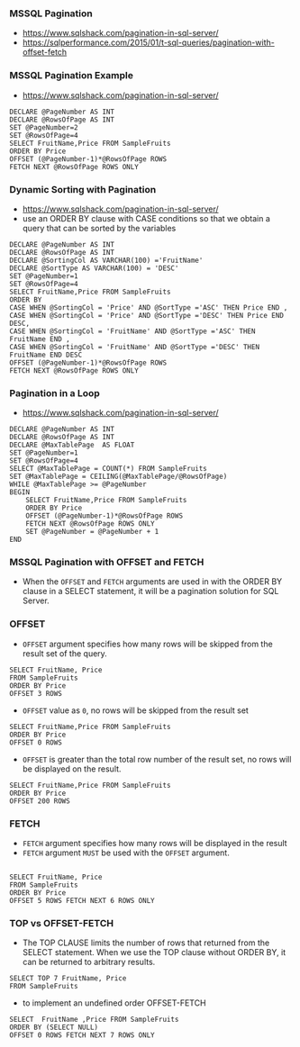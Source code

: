 ### MSSQL Pagination

- https://www.sqlshack.com/pagination-in-sql-server/
- https://sqlperformance.com/2015/01/t-sql-queries/pagination-with-offset-fetch

### MSSQL Pagination Example

- https://www.sqlshack.com/pagination-in-sql-server/

```
DECLARE @PageNumber AS INT
DECLARE @RowsOfPage AS INT
SET @PageNumber=2
SET @RowsOfPage=4
SELECT FruitName,Price FROM SampleFruits
ORDER BY Price
OFFSET (@PageNumber-1)*@RowsOfPage ROWS
FETCH NEXT @RowsOfPage ROWS ONLY
```

### Dynamic Sorting with Pagination

- https://www.sqlshack.com/pagination-in-sql-server/
- use an ORDER BY clause with CASE conditions so that we obtain a query that can be sorted by the variables

```
DECLARE @PageNumber AS INT
DECLARE @RowsOfPage AS INT
DECLARE @SortingCol AS VARCHAR(100) ='FruitName'
DECLARE @SortType AS VARCHAR(100) = 'DESC'
SET @PageNumber=1
SET @RowsOfPage=4
SELECT FruitName,Price FROM SampleFruits
ORDER BY
CASE WHEN @SortingCol = 'Price' AND @SortType ='ASC' THEN Price END ,
CASE WHEN @SortingCol = 'Price' AND @SortType ='DESC' THEN Price END DESC,
CASE WHEN @SortingCol = 'FruitName' AND @SortType ='ASC' THEN FruitName END ,
CASE WHEN @SortingCol = 'FruitName' AND @SortType ='DESC' THEN FruitName END DESC
OFFSET (@PageNumber-1)*@RowsOfPage ROWS
FETCH NEXT @RowsOfPage ROWS ONLY
```

### Pagination in a Loop

- https://www.sqlshack.com/pagination-in-sql-server/

```
DECLARE @PageNumber AS INT
DECLARE @RowsOfPage AS INT
DECLARE @MaxTablePage  AS FLOAT
SET @PageNumber=1
SET @RowsOfPage=4
SELECT @MaxTablePage = COUNT(*) FROM SampleFruits
SET @MaxTablePage = CEILING(@MaxTablePage/@RowsOfPage)
WHILE @MaxTablePage >= @PageNumber
BEGIN
    SELECT FruitName,Price FROM SampleFruits
    ORDER BY Price
    OFFSET (@PageNumber-1)*@RowsOfPage ROWS
    FETCH NEXT @RowsOfPage ROWS ONLY
    SET @PageNumber = @PageNumber + 1
END
```

### MSSQL Pagination with OFFSET and FETCH

- When the `OFFSET` and `FETCH` arguments are used in with the ORDER BY clause in a SELECT statement, it will be a pagination solution for SQL Server.

### OFFSET

- `OFFSET` argument specifies how many rows will be skipped from the result set of the query.

```
SELECT FruitName, Price
FROM SampleFruits
ORDER BY Price
OFFSET 3 ROWS
```

- `OFFSET` value as `0`, no rows will be skipped from the result set

```
SELECT FruitName,Price FROM SampleFruits
ORDER BY Price
OFFSET 0 ROWS
```

- `OFFSET` is greater than the total row number of the result set, no rows will be displayed on the result.

```
SELECT FruitName,Price FROM SampleFruits
ORDER BY Price
OFFSET 200 ROWS
```

### FETCH

- `FETCH` argument specifies how many rows will be displayed in the result
- `FETCH` argument `MUST` be used with the `OFFSET` argument.

```

SELECT FruitName, Price
FROM SampleFruits
ORDER BY Price
OFFSET 5 ROWS FETCH NEXT 6 ROWS ONLY
```

### TOP vs OFFSET-FETCH

- The TOP CLAUSE limits the number of rows that returned from the SELECT statement. When we use the TOP clause without ORDER BY, it can be returned to arbitrary results.

```
SELECT TOP 7 FruitName, Price
FROM SampleFruits
```

- to implement an undefined order OFFSET-FETCH

```
SELECT  FruitName ,Price FROM SampleFruits
ORDER BY (SELECT NULL)
OFFSET 0 ROWS FETCH NEXT 7 ROWS ONLY
```
